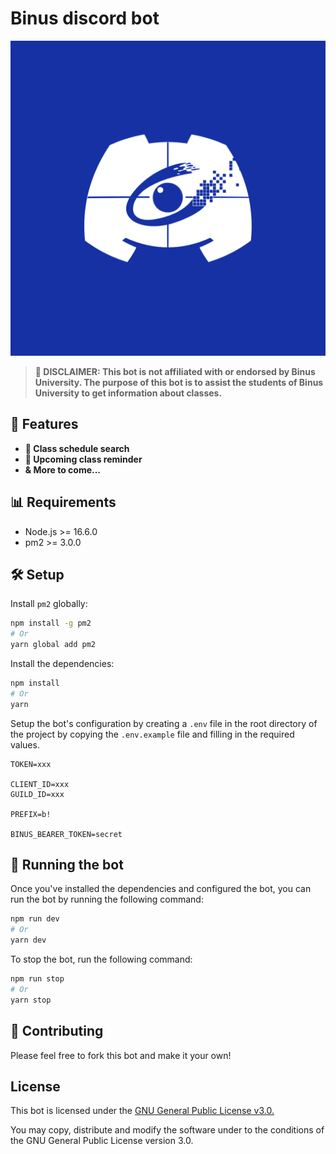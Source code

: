 # Binus discord bot

![Logo](./.github/assets/logo.png)

> **🛑 DISCLAIMER: This bot is not affiliated with or endorsed by Binus University. The purpose of this bot is to assist the students of Binus University to get information about classes.**

## 🌟 Features

- **📝 Class schedule search**
- **🔔 Upcoming class reminder**
- **& More to come...**

## 📊 Requirements

- Node.js >= 16.6.0
- pm2 >= 3.0.0

## 🛠 Setup

Install `pm2` globally:

```bash
npm install -g pm2
# Or
yarn global add pm2
```

Install the dependencies:

```bash
npm install
# Or
yarn
```

Setup the bot's configuration by creating a `.env` file in the root directory of the project by copying the `.env.example` file and filling in the required values.

```text
TOKEN=xxx

CLIENT_ID=xxx
GUILD_ID=xxx

PREFIX=b!

BINUS_BEARER_TOKEN=secret
```

## 🔌 Running the bot

Once you've installed the dependencies and configured the bot, you can run the bot by running the following command:

```bash
npm run dev
# Or
yarn dev
```

To stop the bot, run the following command:

```bash
npm run stop
# Or
yarn stop
```

## 📗 Contributing

Please feel free to fork this bot and make it your own!

## License

This bot is licensed under the [GNU General Public License v3.0.](https://www.gnu.org/licenses/gpl-3.0.en.html)

You may copy, distribute and modify the software under to the conditions of the GNU General Public License version 3.0.
